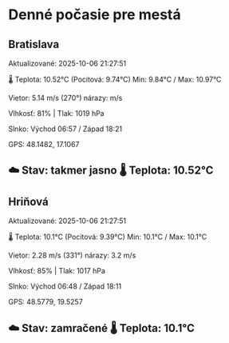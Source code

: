 ﻿# Denné počasie pre mestá

## Bratislava
Aktualizované: 2025-10-06 21:27:51

🌡️ Teplota: 10.52°C 
(Pocitová: 9.74°C)
Min: 9.84°C / Max: 10.97°C

Vietor: 5.14 m/s    (270°) 
nárazy:  m/s

Vlhkosť: 81% | Tlak: 1019 hPa

Slnko: Východ 06:57 / Západ 18:21

GPS: 48.1482, 17.1067

☁️ Stav: takmer jasno        🌡️ Teplota: 10.52°C
---

## Hriňová
Aktualizované: 2025-10-06 21:27:51

🌡️ Teplota: 10.1°C 
(Pocitová: 9.39°C)
Min: 10.1°C / Max: 10.1°C

Vietor: 2.28 m/s (331°)
nárazy: 3.2 m/s

Vlhkosť: 85% | Tlak: 1017 hPa

Slnko: Východ 06:48 / Západ 18:11

GPS: 48.5779, 19.5257

☁️ Stav: zamračené        🌡️ Teplota: 10.1°C
---
